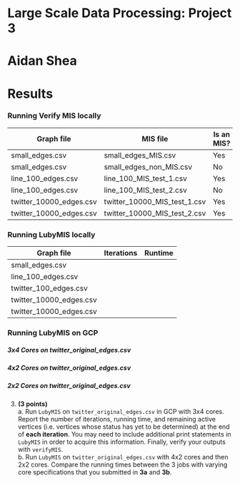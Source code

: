 # Large Scale Data Processing: Project 3
# Aidan Shea
# Results
### Running Verify MIS locally
|        Graph file       |           MIS file           | Is an MIS? |
| ----------------------- | ---------------------------- | ---------- |
| small_edges.csv         | small_edges_MIS.csv          | Yes        |
| small_edges.csv         | small_edges_non_MIS.csv      | No         |
| line_100_edges.csv      | line_100_MIS_test_1.csv      | Yes        |
| line_100_edges.csv      | line_100_MIS_test_2.csv      | No         |
| twitter_10000_edges.csv | twitter_10000_MIS_test_1.csv | Yes        |
| twitter_10000_edges.csv | twitter_10000_MIS_test_2.csv | Yes        |
### Running LubyMIS locally
|        Graph file       | Iterations | Runtime |
| ----------------------- | ---------- | ------- |
| small_edges.csv         |            |         |
| line_100_edges.csv      |            |         |
| twitter_100_edges.csv   |            |         |
| twitter_10000_edges.csv |            |         |
| twitter_10000_edges.csv |            |         |

### Running LubyMIS on GCP
##### 3x4 Cores on twitter_original_edges.csv

##### 4x2 Cores on twitter_original_edges.csv

##### 2x2 Cores on twitter_original_edges.csv
3. **(3 points)**  
a. Run `LubyMIS` on `twitter_original_edges.csv` in GCP with 3x4 cores. Report the number of iterations, running time, and remaining active vertices (i.e. vertices whose status has yet to be determined) at the end of **each iteration**. You may need to include additional print statements in `LubyMIS` in order to acquire this information. Finally, verify your outputs with `verifyMIS`.  
b. Run `LubyMIS` on `twitter_original_edges.csv` with 4x2 cores and then 2x2 cores. Compare the running times between the 3 jobs with varying core specifications that you submitted in **3a** and **3b**.
